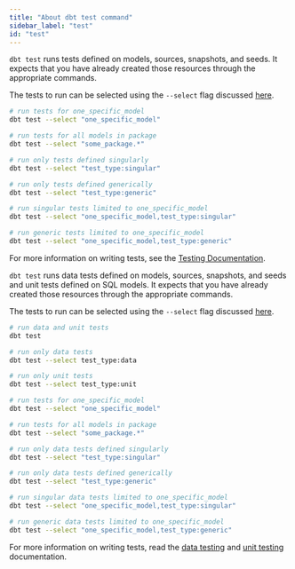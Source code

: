 ```yaml
---
title: "About dbt test command"
sidebar_label: "test"
id: "test"
---
```

<VersionBlock lastVersion="1.7">

`dbt test` runs tests defined on models, sources, snapshots, and seeds. It expects that you have already created those resources through the appropriate commands.

The tests to run can be selected using the `--select` flag discussed [here](/reference/node-selection/syntax).

```bash
# run tests for one_specific_model
dbt test --select "one_specific_model"

# run tests for all models in package
dbt test --select "some_package.*"

# run only tests defined singularly
dbt test --select "test_type:singular"

# run only tests defined generically
dbt test --select "test_type:generic"

# run singular tests limited to one_specific_model
dbt test --select "one_specific_model,test_type:singular"

# run generic tests limited to one_specific_model
dbt test --select "one_specific_model,test_type:generic"
```

For more information on writing tests, see the [Testing Documentation](/docs/build/tests).

</VersionBlock>

<VersionBlock firstVersion="1.8">

`dbt test` runs data tests defined on models, sources, snapshots, and seeds and unit tests defined on SQL models. It expects that you have already created those resources through the appropriate commands.

The tests to run can be selected using the `--select` flag discussed [here](/reference/node-selection/syntax).

```bash
# run data and unit tests
dbt test

# run only data tests
dbt test --select test_type:data

# run only unit tests
dbt test --select test_type:unit

# run tests for one_specific_model
dbt test --select "one_specific_model"

# run tests for all models in package
dbt test --select "some_package.*"

# run only data tests defined singularly
dbt test --select "test_type:singular"

# run only data tests defined generically
dbt test --select "test_type:generic"

# run singular data tests limited to one_specific_model
dbt test --select "one_specific_model,test_type:singular"

# run generic data tests limited to one_specific_model
dbt test --select "one_specific_model,test_type:generic"
```

For more information on writing tests, read the [data testing](/docs/build/tests) and [unit testing](/docs/build/unit-tests) documentation.

</VersionBlock>



